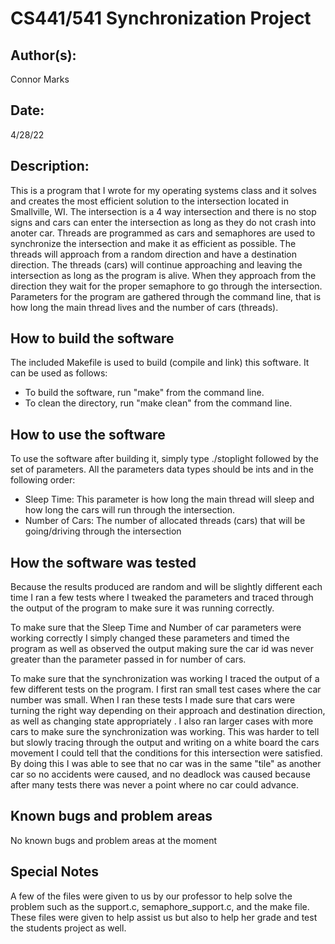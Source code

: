# CS441/541 Synchronization Project

## Author(s):

Connor Marks

## Date:

4/28/22

## Description:

This is a program that I wrote for my operating systems class and it solves and creates the most efficient solution to the intersection located in Smallville, WI. The intersection is a 4 way intersection and there is no stop signs and cars can enter the intersection as long as they do not crash into anoter car. Threads are programmed as cars and semaphores are used to synchronize the intersection and make it as efficient as possible. The threads will approach from a random direction and have a destination direction. The threads (cars) will continue approaching and leaving the intersection as long as the program is alive. When they approach from the direction they wait for the proper semaphore to go through the intersection. Parameters for the program are gathered through the command line, that is how long the main thread lives and the number of cars (threads).

## How to build the software

The included Makefile is used to build (compile and link) this software. It can be used as follows:
- To build the software, run "make" from the command line.
- To clean the directory, run "make clean" from the command line.

## How to use the software

To use the software after building it, simply type ./stoplight followed by the set of parameters. All the parameters data types should be ints and in the following order:
- Sleep Time: This parameter is how long the main thread will sleep and how long the cars will run through the intersection.
- Number of Cars: The number of allocated threads (cars) that will be going/driving through the intersection

## How the software was tested

Because the results produced are random and will be slightly different each time I ran a few tests where I tweaked the parameters and traced through the output of the program to make sure it was running correctly.

To make sure that the Sleep Time and Number of car parameters were working correctly I simply changed these parameters and timed the program as well as observed the output making sure the car id was never greater than the parameter passed in for number of cars.

To make sure that the synchronization was working I traced the output of a few different tests on the program. I first ran small test cases where the car number was small. When I ran these tests I made sure that cars were turning the right way depending on their approach and destination direction, as well as changing state appropriately . I also ran larger cases with more cars to make sure the synchronization was working. This was harder to tell but slowly tracing through the output and writing on a white board the cars movement I could tell that the conditions for this intersection were satisfied. By doing this I was able to see that no car was in the same "tile" as another car so no accidents were caused, and no deadlock was caused because after many tests there was never a point where no car could advance.


## Known bugs and problem areas

No known bugs and problem areas at the moment

## Special Notes

A few of the files were given to us by our professor to help solve the problem such as the support.c, semaphore_support.c, and the make file. These files were given to help assist us but also to help her grade and test the students project as well.
